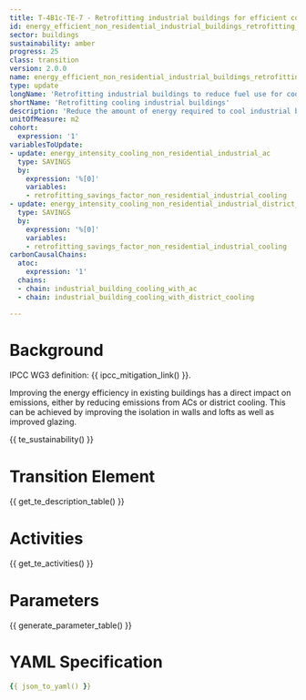 ```yaml
---
title: T-4B1c-TE-7 - Retrofitting industrial buildings for efficient cooling
id: energy_efficient_non_residential_industrial_buildings_retrofitting_cooling
sector: buildings
sustainability: amber
progress: 25
class: transition
version: 2.0.0
name: energy_efficient_non_residential_industrial_buildings_retrofitting_cooling
type: update
longName: 'Retrofitting industrial buildings to reduce fuel use for cooling'
shortName: 'Retrofitting cooling industrial buildings'
description: 'Reduce the amount of energy required to cool industrial building with AC and disitrct cooling through retrofitting'
unitOfMeasure: m2
cohort:
  expression: '1'
variablesToUpdate:
- update: energy_intensity_cooling_non_residential_industrial_ac
  type: SAVINGS
  by:
    expression: '%[0]'
    variables:
    - retrofitting_savings_factor_non_residential_industrial_cooling
- update: energy_intensity_cooling_non_residential_industrial_district_cooling
  type: SAVINGS
  by:
    expression: '%[0]'
    variables:
    - retrofitting_savings_factor_non_residential_industrial_cooling
carbonCausalChains:
  atoc:
    expression: '1'
  chains:
  - chain: industrial_building_cooling_with_ac
  - chain: industrial_building_cooling_with_district_cooling

---
```




# Background

IPCC WG3 definition: {{ ipcc_mitigation_link() }}.

Improving the energy efficiency in existing buildings has a direct impact on emissions, either by reducing emissions from ACs or district cooling. This can be achieved by improving the isolation in walls and lofts as well as improved glazing.




{{ te_sustainability() }}

# Transition Element

{{ get_te_description_table() }}




# Activities

{{ get_te_activities() }}


# Parameters

{{ generate_parameter_table() }}


# YAML Specification

```yaml
{{ json_to_yaml() }}
```
